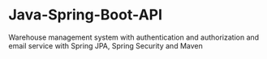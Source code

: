# Java-Spring-Boot-API
Warehouse management system with authentication and authorization and email service with Spring JPA, Spring Security and Maven
